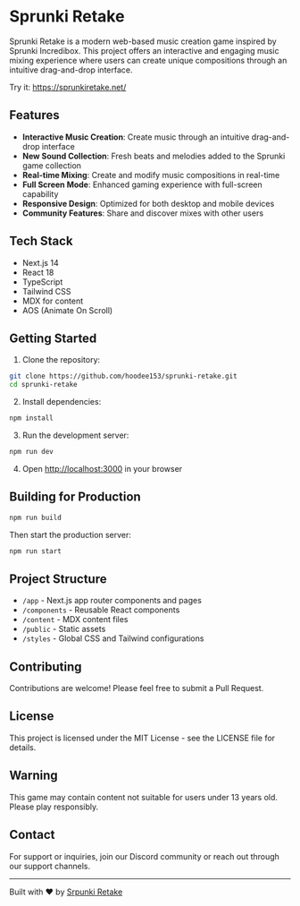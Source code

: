# Sprunki Retake

Sprunki Retake is a modern web-based music creation game inspired by Sprunki Incredibox. This project offers an interactive and engaging music mixing experience where users can create unique compositions through an intuitive drag-and-drop interface.

Try it: https://sprunkiretake.net/

## Features

- **Interactive Music Creation**: Create music through an intuitive drag-and-drop interface
- **New Sound Collection**: Fresh beats and melodies added to the Sprunki game collection
- **Real-time Mixing**: Create and modify music compositions in real-time
- **Full Screen Mode**: Enhanced gaming experience with full-screen capability
- **Responsive Design**: Optimized for both desktop and mobile devices
- **Community Features**: Share and discover mixes with other users

## Tech Stack

- Next.js 14
- React 18
- TypeScript
- Tailwind CSS
- MDX for content
- AOS (Animate On Scroll)

## Getting Started

1. Clone the repository:
```bash
git clone https://github.com/hoodee153/sprunki-retake.git
cd sprunki-retake
```

2. Install dependencies:
```bash
npm install
```

3. Run the development server:
```bash
npm run dev
```

4. Open [http://localhost:3000](http://localhost:3000) in your browser

## Building for Production

```bash
npm run build
```

Then start the production server:
```bash
npm run start
```

## Project Structure

- `/app` - Next.js app router components and pages
- `/components` - Reusable React components
- `/content` - MDX content files
- `/public` - Static assets
- `/styles` - Global CSS and Tailwind configurations

## Contributing

Contributions are welcome! Please feel free to submit a Pull Request.

## License

This project is licensed under the MIT License - see the LICENSE file for details.

## Warning

This game may contain content not suitable for users under 13 years old. Please play responsibly.

## Contact

For support or inquiries, join our Discord community or reach out through our support channels.

---
Built with ❤️ by [Srpunki Retake](https://sprunkiretake.net/)

